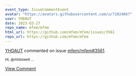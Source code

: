 ```yaml
---
event_type: IssueCommentEvent
avatar: "https://avatars.githubusercontent.com/u/7102466?"
user: YHDAUT
date: 2023-03-27
repo_name: mfem/mfem
html_url: https://github.com/mfem/mfem/issues/3561
repo_url: https://github.com/mfem/mfem
---
```


<a href='https://github.com/YHDAUT' target='_blank'>YHDAUT</a> commented on issue <a href='https://github.com/mfem/mfem/issues/3561' target='_blank'>mfem/mfem#3561</a>.

<small>Hi, @mlstowell ...</small>

<a href='https://github.com/mfem/mfem/issues/3561' target='_blank'>View Comment</a>